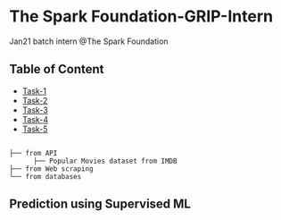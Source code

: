 # The Spark Foundation-GRIP-Intern
Jan21 batch intern @The Spark Foundation



## Table of Content
  * [Task-1](#prediction-using-pervised-ML)
  * [Task-2](#)
  * [Task-3](#)
  * [Task-4](#)
  * [Task-5](#)
  


```
 
├── from API
      ├── Popular Movies dataset from IMDB  
├── from Web scraping 
└── from databases

```



## Prediction using Supervised ML


